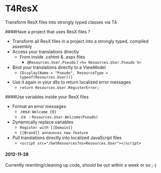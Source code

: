 T4ResX
======
Transform ResX files into strongly typed classes via T4


####Have a project that uses ResX files ?

- Transform all ResX files in a project into a strongly typed, compiled assembly
- Access your translations directly
   - From inside .cshtml & .aspx files
     - ``@Resources.User.Pseudo`` / ``<%= Resources.User.Pseudo %>``
- Bind your translations directly to a ViewModel
  - ``[Display(Name = "Pseudo", ResourceType = typeof(Resources.User))]``
- Use it again in your dlls to return localized error messages
  - ``return Resources.User.RegisterError;``

####Use variables inside your ResX files
- Format an error messages
  - .resx: ``Welcome {0}``
  - .cs &nbsp; : ``Resources.User.Welcome(Pseudo)``
- Dynamically replace variables
  - ``Register with [[Domain]]``
  - ``[[Brand]] announces new feature``
- Pull translations directly into localized JavaScript files
  - ``<script src="/GetResources?ns=Resources.User"></script>``


#### 2012-11-28
Currently rewriting/cleaning up code, should be out within a week or so ;-)